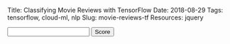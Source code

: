 Title: Classifying Movie Reviews with TensorFlow
Date: 2018-08-29
Tags: tensorflow, cloud-ml, nlp
Slug: movie-reviews-tf
Resources: jquery

<form id="movie_reviews">
<input type="text" name="review"/>
<input type="submit" value="Score" />
<span id="review_class"></span>
</form>

<script type="text/javascript">
function parseResponse(res) {
    var scores = res['scores']
    var classes = res['classes']
    var len = classes.length
    var max_score = -1;
    var max_class = -1;
    while (len--) {
        if (scores[len] > max_score) {
            max_score = scores[len];
            max_class = classes[len];
        }
    }
    return max_class;
}

$(document).ready(function() {
    $('form#movie_reviews').submit(function(event) {
        var formData = {
            'model': 'movie_reviews',
            'version': 'v1',
            'instances': [$('input[name=review]').val()]
        };

        $.ajax({
            type: 'POST',
            url: 'https://us-central1-blog-180218.cloudfunctions.net/ml_predict',
            data: JSON.stringify(formData),
            dataType: 'json',
            contentType: 'application/json',
            crossDomain: true,
            success: function(data){
                max_class = parseResponse(data[0]);
                if (max_class == 1) {
                    $("span#review_class").text("Positive");
                } else {
                    $("span#review_class").text("Negative");
                }
            }
        })

        event.preventDefault();
    });
});
</script>